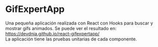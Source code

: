 # GifExpertApp

Una pequeña aplicación realizada con React con Hooks para buscar y mostrar gifs animados.
Se puede ver el resultado en: https://devdnia.github.io/react-gifexpertapp/   
La aplicación tiene las pruebas unitarias de cada componente.